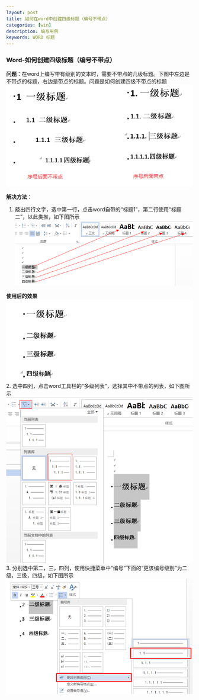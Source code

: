 ```yaml
---
layout: post
title: 如何在word中创建四级标题（编号不带点）
categories: [win]
description: 编写用例
keywords: WORD 标题
---
```


### Word-如何创建四级标题（编号不带点）
**问题**：在word上编写带有级别的文本时，需要不带点的几级标题。下图中左边是不带点的标题，右边是带点的标题。问题是如何创建四级不带点的标题
![2015-5-22-word6](/images/2015-5-22-word6.png)


**解决方法**：


1. 敲出四行文字，选中第一行，点击word自带的“标题1”，第二行使用“标题二”，以此类推，如下图所示
![2015-5-22-word1](/images/2015-5-22-word1.png)


**使用后的效果**
![2015-5-22-word2](/images/2015-5-22-word2.png)
2. 选中四列，点击word工具栏的“多级列表”，选择其中不带点的列表，如下图所示
![2015-5-22-word3](/images/2015-5-22-word3.png)
3. 分别选中第二，三，四列，使用快捷菜单中“编号”下面的“更该编号级别”为二级，三级，四级，如下图所示
![2015-5-22-word4](/images/2015-5-22-word4.png)




